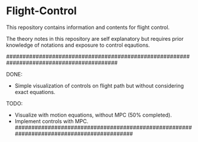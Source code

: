# Flight-Control
This repository contains information and contents for flight control.

The theory notes in this repository are self explanatory but requires prior knowledge of notations and exposure to control eqautions.


##########################################################################################

DONE:
- Simple visualization of controls on flight path but without considering exact equations.

TODO:
- Visualize with motion equations, without MPC (50% completed).
- Implement controls with MPC.
##########################################################################################
